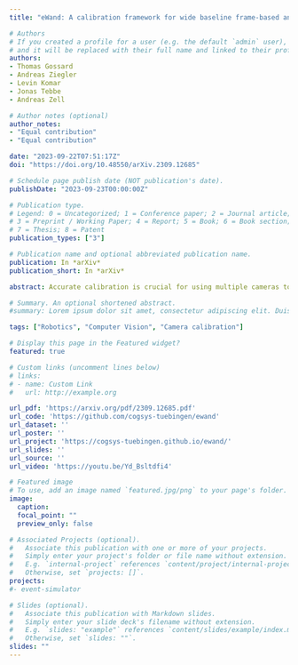 ```yaml
---
title: "eWand: A calibration framework for wide baseline frame-based and event-based camera systems"

# Authors
# If you created a profile for a user (e.g. the default `admin` user), write the username (folder name) here 
# and it will be replaced with their full name and linked to their profile.
authors:
- Thomas Gossard
- Andreas Ziegler
- Levin Komar
- Jonas Tebbe
- Andreas Zell

# Author notes (optional)
author_notes:
- "Equal contribution"
- "Equal contribution"

date: "2023-09-22T07:51:17Z"
doi: "https://doi.org/10.48550/arXiv.2309.12685"

# Schedule page publish date (NOT publication's date).
publishDate: "2023-09-23T00:00:00Z"

# Publication type.
# Legend: 0 = Uncategorized; 1 = Conference paper; 2 = Journal article;
# 3 = Preprint / Working Paper; 4 = Report; 5 = Book; 6 = Book section;
# 7 = Thesis; 8 = Patent
publication_types: ["3"]

# Publication name and optional abbreviated publication name.
publication: In *arXiv*
publication_short: In *arXiv*

abstract: Accurate calibration is crucial for using multiple cameras to triangulate the position of objects precisely. However, it is also a time-consuming process that needs to be repeated for every displacement of the cameras. The standard approach is to use a printed pattern with known geometry to estimate the intrinsic and extrinsic parameters of the cameras. The same idea can be applied to event-based cameras, though it requires extra work. By using frame reconstruction from events, a printed pattern can be detected. A blinking pattern can also be displayed on a screen. Then, the pattern can be directly detected from the events. Such calibration methods can provide accurate intrinsic calibration for both frame- and event-based cameras. However, using 2D patterns has several limitations for multi-camera extrinsic calibration, with cameras possessing highly different points of view and a wide baseline. The 2D pattern can only be detected from one direction and needs to be of significant size to compensate for its distance to the camera. This makes the extrinsic calibration time-consuming and cumbersome. To overcome these limitations, we propose eWand, a new method that uses blinking LEDs inside opaque spheres instead of a printed or displayed pattern. Our method provides a faster, easier-to-use extrinsic calibration approach that maintains high accuracy for both event- and frame-based cameras.

# Summary. An optional shortened abstract.
#summary: Lorem ipsum dolor sit amet, consectetur adipiscing elit. Duis posuere tellus ac convallis placerat. Proin tincidunt magna sed ex sollicitudin condimentum.

tags: ["Robotics", "Computer Vision", "Camera calibration"]

# Display this page in the Featured widget?
featured: true

# Custom links (uncomment lines below)
# links:
# - name: Custom Link
#   url: http://example.org

url_pdf: 'https://arxiv.org/pdf/2309.12685.pdf'
url_code: 'https://github.com/cogsys-tuebingen/ewand'
url_dataset: ''
url_poster: ''
url_project: 'https://cogsys-tuebingen.github.io/ewand/'
url_slides: ''
url_source: ''
url_video: 'https://youtu.be/Yd_Bsltdfi4'

# Featured image
# To use, add an image named `featured.jpg/png` to your page's folder. 
image:
  caption: 
  focal_point: ""
  preview_only: false

# Associated Projects (optional).
#   Associate this publication with one or more of your projects.
#   Simply enter your project's folder or file name without extension.
#   E.g. `internal-project` references `content/project/internal-project/index.md`.
#   Otherwise, set `projects: []`.
projects:
#- event-simulator

# Slides (optional).
#   Associate this publication with Markdown slides.
#   Simply enter your slide deck's filename without extension.
#   E.g. `slides: "example"` references `content/slides/example/index.md`.
#   Otherwise, set `slides: ""`.
slides: ""
---
```


